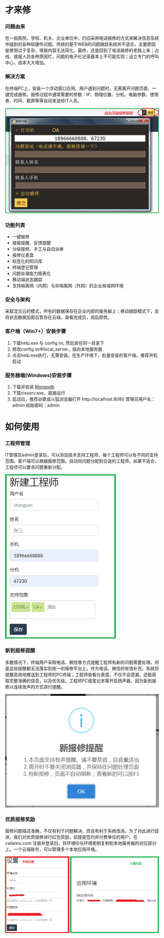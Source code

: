 # 才来修

### 问题由来
在一些医院、学校、机关、企业单位中，仍旧采用电话报修的方式来解决信息系统中碰到的各种软硬件问题。传统的基于WEB的问题跟踪系统并不适合，主要原因是使用过于复杂、填报内容无法简化。最终，还是回到了电话报修的老路上来；占线、接报人员各种原因忙，问题的电子化记录基本上不可能实现；设立专门的呼叫中心，成本大大增加。

### 解决方案
在终端PC上，安装一个浮动窗口应用。用户遇到问题时，无需离开问题页面，一键完成报修。报修过程中通常需要的参数：IP、物理位置、分机、电脑参数、使用者、时间、截屏等等自动发送给IT人员。

![client](/images/client.png?raw=true)

### 功能列表
- 一键报修
- 接报提醒、反馈提醒
- 分级报修、手工与自动派单
- 报修仪表盘
- 标签化的知识库
- 终端登记管理
- 问题处理能力图表化
- 移动端状态跟踪
- 支持隔离网（内网）与非隔离网（外网）的企业局域网环境

### 安全与架构
采取混合云的模式，所有的数据保存在企业内部的服务器上；移动跟踪模式下，会将状态数据加密后暂存在云端，查看完成后，阅后即焚。

### 客户端（Win7+）安装步骤
1. 下载help.exe 与 config.ini, 然后放在同一目录下
2. 修改config.ini中local_server，指向本地服务器
3. 点击help.exe执行，无需安装。在生产环境下，批量安装的客户端，推荐开机启动

### 服务器端(Windows)安装步骤
1. 下载并安装 [Mongodb](https://fastdl.mongodb.org/win32/mongodb-win32-x86_64-2012plus-4.2.6-signed.msi)
2. 下载clxserv.exe，直接运行
3. 启动后，推荐谷歌或火狐浏览器打开 http://localhost:8080  管理员用户名：admin 初始密码：admin


# 如何使用

### 工程师管理
IT管理员admin登录后，可以添加技术支持工程师，每个工程师可以有不同的支持范围。客户端可以根据报修范围，自动将问题分配到合适的工程师。如果不适合，工程师可以要求问题重新分配。

![add IT](/images/addit.png?raw=true)

### 新到报修提醒
多数情况下，终端用户采取电话、微信等方式提醒工程师有新的问题需要处理，但是这些提醒都无法落实到统一的报修平台上。作为电话、微信的有效补充，系统将提醒高效地推送到工程师的PC终端；工程师查看仪表盘，不仅不会遗漏，还能获取完整准确的信息，以及优先级。工程师PC或笔记本需开启扬声器，因为新到报修以连续发声的方式进行提醒。

![remind](/images/remind.png?raw=true)

### 优质报修奖励
报修问题描述准确，不仅有利于问题解决，而且有利于系统改进。为了对此进行促进，我们对优质报修进行红包奖励，前提是签约并付费单位的用户。在 cailaixiu.com 注册并登录后，将环境ID与环境密钥复制到本地服务器的对应部分上。一个云端账号，可以管理多个本地应用环境。

![cloud](/images/cloud.png?raw=true)

